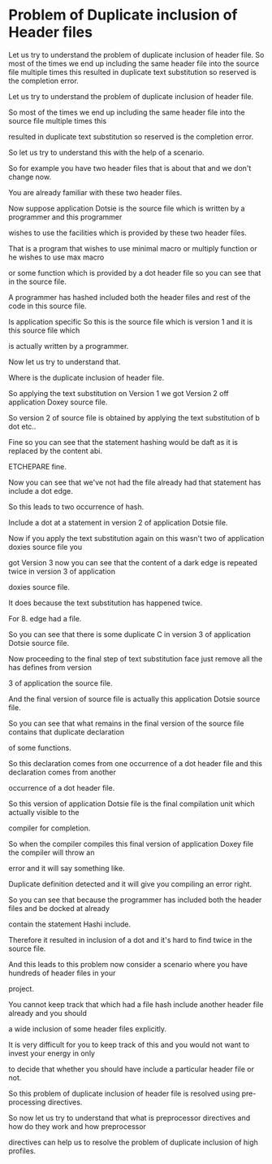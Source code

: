 # Problem of Duplicate inclusion of Header files

Let us try to understand the problem of duplicate inclusion of header file. So most of the times we end up including the same header file into the source file multiple times this resulted in duplicate text substitution so reserved is the completion error.



Let us try to understand the problem of duplicate inclusion of header file.

So most of the times we end up including the same header file into the source file multiple times this

resulted in duplicate text substitution so reserved is the completion error.

So let us try to understand this with the help of a scenario.

So for example you have two header files that is about that and we don't change now.

You are already familiar with these two header files.

Now suppose application Dotsie is the source file which is written by a programmer and this programmer

wishes to use the facilities which is provided by these two header files.

That is a program that wishes to use minimal macro or multiply function or he wishes to use max macro

or some function which is provided by a dot header file so you can see that in the source file.

A programmer has hashed included both the header files and rest of the code in this source file.

Is application specific So this is the source file which is version 1 and it is this source file which

is actually written by a programmer.

Now let us try to understand that.

Where is the duplicate inclusion of header file.

So applying the text substitution on Version 1 we got Version 2 off application Doxey source file.

So version 2 of source file is obtained by applying the text substitution of b dot etc..

Fine so you can see that the statement hashing would be daft as it is replaced by the content abi.

ETCHEPARE fine.

Now you can see that we've not had the file already had that statement has include a dot edge.

So this leads to two occurrence of hash.

Include a dot at a statement in version 2 of application Dotsie file.

Now if you apply the text substitution again on this wasn't two of application doxies source file you

got Version 3 now you can see that the content of a dark edge is repeated twice in version 3 of application

doxies source file.

It does because the text substitution has happened twice.

For 8. edge had a file.

So you can see that there is some duplicate C in version 3 of application Dotsie source file.

Now proceeding to the final step of text substitution face just remove all the has defines from version

3 of application the source file.

And the final version of source file is actually this application Dotsie source file.

So you can see that what remains in the final version of the source file contains that duplicate declaration

of some functions.

So this declaration comes from one occurrence of a dot header file and this declaration comes from another

occurrence of a dot header file.

So this version of application Dotsie file is the final compilation unit which actually visible to the

compiler for completion.

So when the compiler compiles this final version of application Doxey file the compiler will throw an

error and it will say something like.

Duplicate definition detected and it will give you compiling an error right.

So you can see that because the programmer has included both the header files and be docked at already

contain the statement Hashi include.

Therefore it resulted in inclusion of a dot and it's hard to find twice in the source file.

And this leads to this problem now consider a scenario where you have hundreds of header files in your

project.

You cannot keep track that which had a file hash include another header file already and you should

a wide inclusion of some header files explicitly.

It is very difficult for you to keep track of this and you would not want to invest your energy in only

to decide that whether you should have include a particular header file or not.

So this problem of duplicate inclusion of header file is resolved using pre-processing directives.

So now let us try to understand that what is preprocessor directives and how do they work and how preprocessor

directives can help us to resolve the problem of duplicate inclusion of high profiles.

